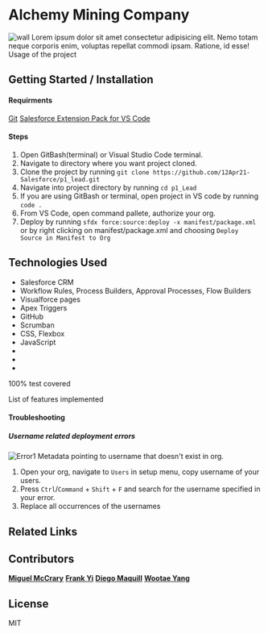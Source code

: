 # Alchemy Mining Company
![wall](https://imgur.com/ns3khvp.png)
Lorem ipsum dolor sit amet consectetur adipisicing elit. Nemo totam neque corporis enim, voluptas repellat commodi ipsam. Ratione, id esse!
Usage of the project

##  Getting Started / Installation 
#### Requirments 
[Git](https://git-scm.com/downloads) 
[Salesforce Extension Pack for VS Code](https://marketplace.visualstudio.com/items?itemName=salesforce.salesforcedx-vscode)


#### Steps
1. Open GitBash(terminal) or Visual Studio Code terminal.
2. Navigate to directory where you want project cloned.
3. Clone the project by running `git clone https://github.com/12Apr21-Salesforce/p1_lead.git`
4. Navigate into project directory by running `cd p1_Lead`
5. If you are using GitBash or terminal, open project in VS code by running `code .`
6. From VS Code, open command pallete, authorize your org.
7. Deploy by running `sfdx force:source:deploy -x manifest/package.xml` or by right clicking on manifest/package.xml and choosing `Deploy Source in Manifest to Org`


## Technologies Used 
- Salesforce CRM
- Workflow Rules, Process Builders, Approval Processes, Flow Builders
- Visualforce pages
- Apex Triggers
- GitHub
- Scrumban
- CSS, Flexbox
- JavaScript
-
-
-

100% test covered

List of features implemented

#### Troubleshooting
##### Username related deployment errors
![Error1](https://imgur.com/t5Dz1l5.png)
Metadata pointing to username that doesn't exist in org.
1. Open your org, navigate to `Users` in setup menu, copy username of your users.
2. Press `Ctrl`/`Command` + `Shift` + `F` and search for the username specified in your error.
3. Replace all occurrences of the usernames

## Related Links

## Contributors
**[Miguel McCrary](https://github.com/Migizal)** 
**[Frank Yi](https://github.com/frank1433)** 
**[Diego Maquill](https://github.com/diego-maquill)** 
**[Wootae Yang](https://github.com/wyang19a)**

## License
MIT
